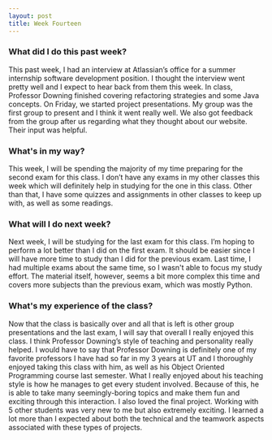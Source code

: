 ```yaml
---
layout: post
title: Week Fourteen
---
```


### What did I do this past week?
This past week, I had an interview at Atlassian’s office for a summer internship software development position. I thought the interview went pretty well and I expect to hear back from them this week. In class, Professor Downing finished covering refactoring strategies and some Java concepts. On Friday, we started project presentations. My group was the first group to present and I think it went really well. We also got feedback from the group after us regarding what they thought about our website. Their input was helpful.

### What's in my way?
This week, I will be spending the majority of my time preparing for the second exam for this class. I don’t have any exams in my other classes this week which will definitely help in studying for the one in this class. Other than that, I have some quizzes and assignments in other classes to keep up with, as well as some readings.

### What will I do next week?
Next week, I will be studying for the last exam for this class. I’m hoping to perform a lot better than I did on the first exam. It should be easier since I will have more time to study than I did for the previous exam. Last time, I had multiple exams about the same time, so I wasn't able to focus my study effort. The material itself, however, seems a bit more complex this time and covers more subjects than the previous exam, which was mostly Python.

### What's my experience of the class?
Now that the class is basically over and all that is left is other group presentations and the last exam, I will say that overall I really enjoyed this class. I think Professor Downing’s style of teaching and personality really helped. I would have to say that Professor Downing is definitely one of my favorite professors I have had so far in my 3 years at UT and I thoroughly enjoyed taking this class with him, as well as his Object Oriented Programming course last semester. What I really enjoyed about his teaching style is how he manages to get every student involved. Because of this, he is able to take many seemingly-boring topics and make them fun and exciting through this interaction. I also loved the final project. Working with 5 other students was very new to me but also extremely exciting. I learned a lot more than I expected about both the technical and the teamwork aspects associated with these types of projects.

